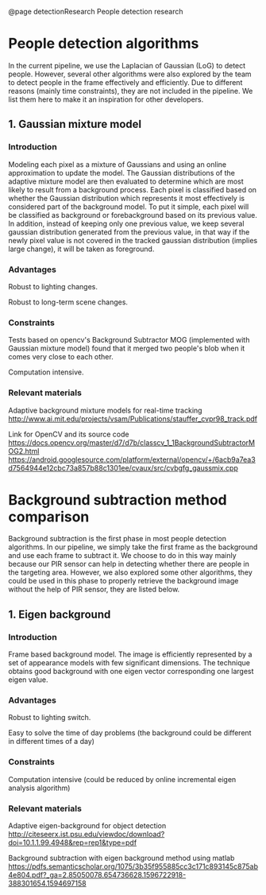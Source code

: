 @page detectionResearch People detection research
# People detection algorithms

In the current pipeline, we use the Laplacian of Gaussian (LoG) to detect people. However, several other algorithms were also explored by the team to detect people in the frame effectively and efficiently. Due to different reasons (mainly time constraints), they are not included in the pipeline. We list them here to make it an inspiration for other developers.


## 1. Gaussian mixture model

### Introduction
Modeling each pixel as a mixture of Gaussians and using an online approximation to update the model. The Gaussian distributions of the adaptive mixture model are then evaluated to determine which are most likely to result from a background process. Each pixel is classified based on whether the Gaussian distribution which represents it most effectively is considered part of the background model. To put it simple, each pixel will be classified as background or forebackground based on its previous value. In addition, instead of keeping only one previous value, we keep several gaussian distribution generated from the previous value, in that way if the newly pixel value is not covered in the tracked gaussian distribution (implies large change), it will be taken as foreground. 

### Advantages

Robust to lighting changes.

Robust to long-term scene changes.

### Constraints

Tests based on opencv's Background Subtractor MOG (implemented with Gaussian mixture model) found that it merged two people's blob when it comes very close to each other.

Computation intensive.

### Relevant materials
Adaptive background mixture models for real-time tracking  
http://www.ai.mit.edu/projects/vsam/Publications/stauffer_cvpr98_track.pdf

Link for OpenCV and its source code  
https://docs.opencv.org/master/d7/d7b/classcv_1_1BackgroundSubtractorMOG2.html
https://android.googlesource.com/platform/external/opencv/+/6acb9a7ea3d7564944e12cbc73a857b88c1301ee/cvaux/src/cvbgfg_gaussmix.cpp



# Background subtraction method comparison

Background subtraction is the first phase in most people detection algorithms. In our pipeline, we simply take the first frame as the background and use each frame to subtract it. We choose to do in this way mainly because our PIR sensor can help in detecting whether there are people in the targeting area. However, we also explored some other algorithms, they could be used in this phase to properly retrieve the background image without the help of PIR sensor, they are listed below.

## 1. Eigen background

### Introduction

Frame based background model. The image is efficiently represented by a set of appearance models with few significant dimensions. The technique obtains good background with one eigen vector corresponding one largest eigen value. 

### Advantages
Robust to lighting switch.

Easy to solve the time of day problems (the background could be different in different times of a day)

### Constraints

Computation intensive (could be reduced by online incremental eigen analysis algorithm)

### Relevant materials
Adaptive eigen-background for object detection  
http://citeseerx.ist.psu.edu/viewdoc/download?doi=10.1.1.99.4948&rep=rep1&type=pdf

Background subtraction with eigen background method using matlab  
https://pdfs.semanticscholar.org/1075/3b35f955885cc3c171c893145c875ab4e804.pdf?_ga=2.85050078.654736628.1596722918-388301654.1594697158


